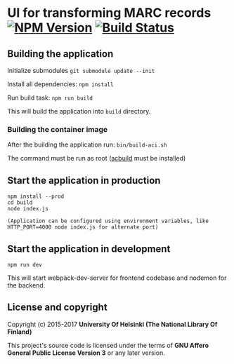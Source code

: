 # UI for transforming MARC records [![NPM Version](https://img.shields.io/npm/v/@natlibfi/melinda-eresource-tool.svg)](https://npmjs.org/package/@natlibfi/melinda-eresource-tool) [![Build Status](https://travis-ci.org/NatLibFi/melinda-eresource-tool.svg?branch=master)](https://travis-ci.org/NatLibFi/melinda-eresource-tool)
## Building the application

Initialize submodules
`git submodule update --init`

Install all dependencies:
`npm install`

Run build task:
`npm run build`

This will build the application into `build` directory.

### Building the container image
After the building the application run:
`bin/build-aci.sh`

The command must be run as root ([acbuild](https://github.com/containers/build) must be installed)

## Start the application in production
```
npm install --prod
cd build
node index.js

(Application can be configured using environment variables, like HTTP_PORT=4000 node index.js for alternate port)
```

## Start the application in development
`npm run dev`

This will start webpack-dev-server for frontend codebase and nodemon for the backend.

## License and copyright

Copyright (c) 2015-2017 **University Of Helsinki (The National Library Of Finland)**

This project's source code is licensed under the terms of **GNU Affero General Public License Version 3** or any later version.
